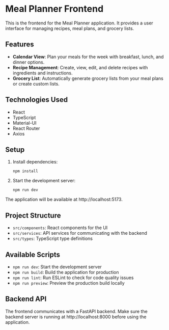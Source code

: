 # Meal Planner Frontend

This is the frontend for the Meal Planner application. It provides a user interface for managing recipes, meal plans, and grocery lists.

## Features

- **Calendar View**: Plan your meals for the week with breakfast, lunch, and dinner options.
- **Recipe Management**: Create, view, edit, and delete recipes with ingredients and instructions.
- **Grocery List**: Automatically generate grocery lists from your meal plans or create custom lists.

## Technologies Used

- React
- TypeScript
- Material-UI
- React Router
- Axios

## Setup

1. Install dependencies:
   ```
   npm install
   ```

2. Start the development server:
   ```
   npm run dev
   ```

The application will be available at http://localhost:5173.

## Project Structure

- `src/components`: React components for the UI
- `src/services`: API services for communicating with the backend
- `src/types`: TypeScript type definitions

## Available Scripts

- `npm run dev`: Start the development server
- `npm run build`: Build the application for production
- `npm run lint`: Run ESLint to check for code quality issues
- `npm run preview`: Preview the production build locally

## Backend API

The frontend communicates with a FastAPI backend. Make sure the backend server is running at http://localhost:8000 before using the application.
